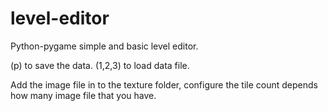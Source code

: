 # level-editor
Python-pygame simple and basic level editor.

(p) to save the data.
(1,2,3) to load data file.

Add the image file in to the texture folder, configure the tile count depends how many image file that you have.
